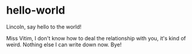 # hello-world
Lincoln, say hello to the world!

Miss Vitim, I don't know how to deal the relationship with you, it's kind of weird. 
Nothing else I can write down now. 
Bye!
